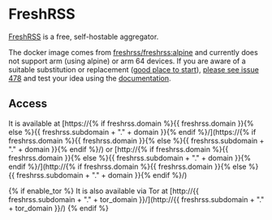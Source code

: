 # FreshRSS

[FreshRSS](https://freshrss.org) is a free, self-hostable aggregator.

The docker image comes from [freshrss/freshrss:alpine](https://hub.docker.com/r/freshrss/freshrss)
and currently does not support arm (using alpine) or arm 64 devices.
If you are aware of a suitable substitution or replacement ([good place to start](https://hub.docker.com/search?q=freshrss&type=image&architecture=arm%2Carm64)),
 [please see issue 478](https://github.com/denis-ev/VivumLab/-/issues/478)
and test your idea using the [documentation](https://vivumlab.com/development/adding_services/).

## Access

It is available at [https://{% if freshrss.domain %}{{ freshrss.domain }}{% else %}{{ freshrss.subdomain + "." + domain }}{% endif %}/](https://{% if freshrss.domain %}{{ freshrss.domain }}{% else %}{{ freshrss.subdomain + "." + domain }}{% endif %}/) or [http://{% if freshrss.domain %}{{ freshrss.domain }}{% else %}{{ freshrss.subdomain + "." + domain }}{% endif %}/](http://{% if freshrss.domain %}{{ freshrss.domain }}{% else %}{{ freshrss.subdomain + "." + domain }}{% endif %}/)

{% if enable_tor %}
It is also available via Tor at [http://{{ freshrss.subdomain + "." + tor_domain }}/](http://{{ freshrss.subdomain + "." + tor_domain }}/)
{% endif %}
